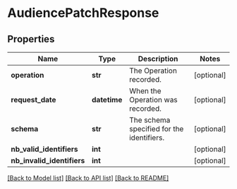 # AudiencePatchResponse

## Properties
Name | Type | Description | Notes
------------ | ------------- | ------------- | -------------
**operation** | **str** | The Operation recorded. | [optional] 
**request_date** | **datetime** | When the Operation was recorded. | [optional] 
**schema** | **str** | The schema specified for the identifiers. | [optional] 
**nb_valid_identifiers** | **int** |  | [optional] 
**nb_invalid_identifiers** | **int** |  | [optional] 

[[Back to Model list]](../README.md#documentation-for-models) [[Back to API list]](../README.md#documentation-for-api-endpoints) [[Back to README]](../README.md)


